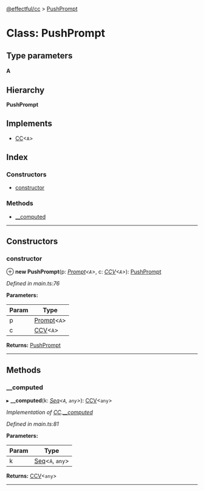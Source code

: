 [@effectful/cc](../README.md) > [PushPrompt](../classes/pushprompt.md)

# Class: PushPrompt

## Type parameters
#### A 
## Hierarchy

**PushPrompt**

## Implements

* [CC](../interfaces/cc.md)<`A`>

## Index

### Constructors

* [constructor](pushprompt.md#constructor)

### Methods

* [__computed](pushprompt.md#__computed)

---

## Constructors

<a id="constructor"></a>

###  constructor

⊕ **new PushPrompt**(p: *[Prompt](prompt.md)<`A`>*, c: *[CCV](../#ccv)<`A`>*): [PushPrompt](pushprompt.md)

*Defined in main.ts:76*

**Parameters:**

| Param | Type |
| ------ | ------ |
| p | [Prompt](prompt.md)<`A`> |
| c | [CCV](../#ccv)<`A`> |

**Returns:** [PushPrompt](pushprompt.md)

___

## Methods

<a id="__computed"></a>

###  __computed

▸ **__computed**(k: *[Seq](../#seq)<`A`, `any`>*): [CCV](../#ccv)<`any`>

*Implementation of [CC](../interfaces/cc.md).[__computed](../interfaces/cc.md#__computed)*

*Defined in main.ts:81*

**Parameters:**

| Param | Type |
| ------ | ------ |
| k | [Seq](../#seq)<`A`, `any`> |

**Returns:** [CCV](../#ccv)<`any`>

___

